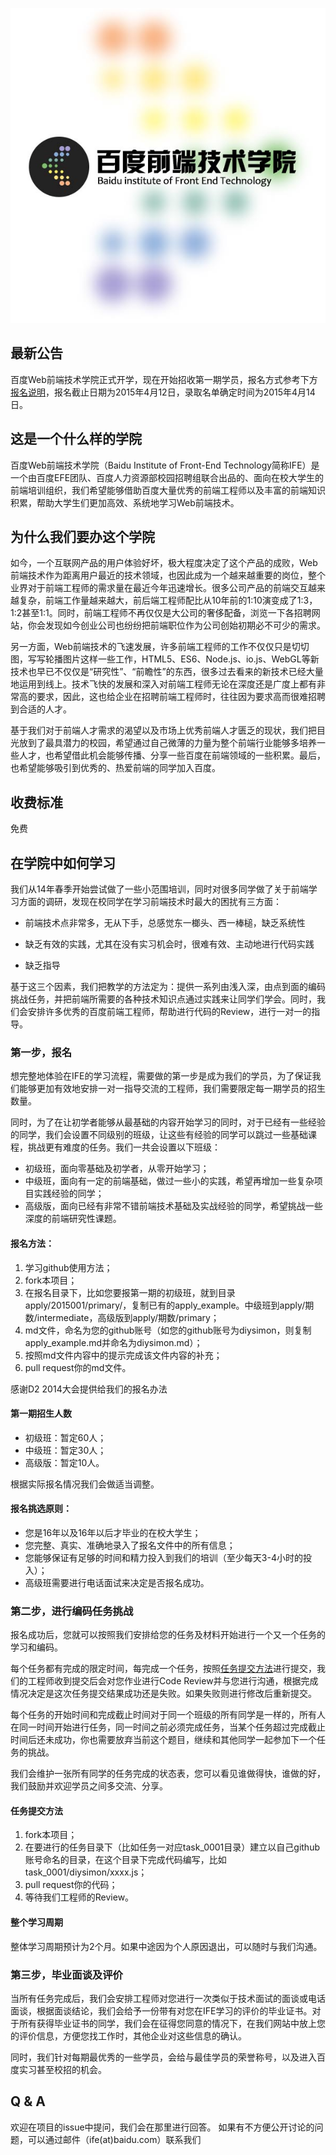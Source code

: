 ![百度Web前端技术学院](asset/github.jpg)

## 最新公告

百度Web前端技术学院正式开学，现在开始招收第一期学员，报名方式参考下方[报名说明](#报名说明)，报名截止日期为2015年4月12日，录取名单确定时间为2015年4月14日。

## 这是一个什么样的学院

百度Web前端技术学院（Baidu Institute of Front-End Technology简称IFE）是一个由百度EFE团队、百度人力资源部校园招聘组联合出品的、面向在校大学生的前端培训组织，我们希望能够借助百度大量优秀的前端工程师以及丰富的前端知识积累，帮助大学生们更加高效、系统地学习Web前端技术。

## 为什么我们要办这个学院

如今，一个互联网产品的用户体验好坏，极大程度决定了这个产品的成败，Web前端技术作为距离用户最近的技术领域，也因此成为一个越来越重要的岗位，整个业界对于前端工程师的需求量在最近今年迅速增长。很多公司产品的前端交互越来越复杂，前端工作量越来越大，前后端工程师配比从10年前的1:10演变成了1:3，1:2甚至1:1。同时，前端工程师不再仅仅是大公司的奢侈配备，浏览一下各招聘网站，你会发现如今创业公司也纷纷把前端职位作为公司创始初期必不可少的需求。

另一方面，Web前端技术的飞速发展，许多前端工程师的工作不仅仅只是切切图，写写轮播图片这样一些工作，HTML5、ES6、Node.js、io.js、WebGL等新技术也早已不仅仅是“研究性”、“前瞻性”的东西，很多过去看来的新技术已经大量地运用到线上。技术飞快的发展和深入对前端工程师无论在深度还是广度上都有非常高的要求，因此，这也给企业在招聘前端工程师时，往往因为要求高而很难招聘到合适的人才。

基于我们对于前端人才需求的渴望以及市场上优秀前端人才匮乏的现状，我们把目光放到了最具潜力的校园，希望通过自己微薄的力量为整个前端行业能够多培养一些人才，也希望借此机会能够传播、分享一些百度在前端领域的一些积累。最后，也希望能够吸引到优秀的、热爱前端的同学加入百度。

## 收费标准

免费

## 在学院中如何学习

我们从14年春季开始尝试做了一些小范围培训，同时对很多同学做了关于前端学习方面的调研，发现在校同学在学习前端技术时最大的困扰有三方面：

* 前端技术点非常多，无从下手，总感觉东一榔头、西一棒槌，缺乏系统性

* 缺乏有效的实践，尤其在没有实习机会时，很难有效、主动地进行代码实践

* 缺乏指导

基于这三个因素，我们把教学的方法定为：提供一系列由浅入深，由点到面的编码挑战任务，并把前端所需要的各种技术知识点通过实践来让同学们学会。同时，我们会安排许多优秀的百度前端工程师，帮助进行代码的Review，进行一对一的指导。

### 第一步，报名

想完整地体验在IFE的学习流程，需要做的第一步是成为我们的学员，为了保证我们能够更加有效地安排一对一指导交流的工程师，我们需要限定每一期学员的招生数量。

同时，为了在让初学者能够从最基础的内容开始学习的同时，对于已经有一些经验的同学，我们会设置不同级别的班级，让这些有经验的同学可以跳过一些基础课程，挑战更有难度的任务。我们一共会设置以下班级：

* 初级班，面向零基础及初学者，从零开始学习；
* 中级班，面向有一定的前端基础，做过一些小的实践，希望再增加一些复杂项目实践经验的同学；
* 高级版，面向已经有非常不错前端技术基础及实战经验的同学，希望挑战一些深度的前端研究性课题。

#### 报名方法：

1. 学习github使用方法；
2. fork本项目；
3. 在报名目录下，比如您要报第一期的初级班，就到目录apply/2015001/primary/，复制已有的apply_example。中级班到apply/期数/intermediate，高级版到apply/期数/primary；
4. md文件，命名为您的github账号（如您的github账号为diysimon，则复制apply_example.md并命名为diysimon.md）；
5. 按照md文件内容中的提示完成该文件内容的补充；
6. pull request你的md文件。

感谢D2 2014大会提供给我们的报名办法

#### 第一期招生人数

* 初级班：暂定60人；
* 中级班：暂定30人；
* 高级版：暂定10人。

根据实际报名情况我们会做适当调整。

#### 报名挑选原则：

* 您是16年以及16年以后才毕业的在校大学生；
* 您完整、真实、准确地录入了报名文件中的所有信息；
* 您能够保证有足够的时间和精力投入到我们的培训（至少每天3-4小时的投入）；
* 高级班需要进行电话面试来决定是否报名成功。

### 第二步，进行编码任务挑战

报名成功后，您就可以按照我们安排给您的任务及材料开始进行一个又一个任务的学习和编码。

每个任务都有完成的限定时间，每完成一个任务，按照[任务提交方法](#任务提交方法)进行提交，我们的工程师收到提交后会对您作业进行Code Review并与您进行沟通，根据完成情况决定是这次任务提交结果成功还是失败。如果失败则进行修改后重新提交。

每个任务的开始时间和完成截止时间对于同一个班级的所有同学是一样的，所有人在同一时间开始进行任务，同一时间之前必须完成任务，当某个任务超过完成截止时间后还未成功，你也需要放弃当前这个题目，继续和其他同学一起参加下一个任务的挑战。

我们会维护一张所有同学的任务完成的状态表，您可以看见谁做得快，谁做的好，我们鼓励并欢迎学员之间多交流、分享。

#### 任务提交方法

1. fork本项目；
2. 在要进行的任务目录下（比如任务一对应task_0001目录）建立以自己github账号命名的目录，在这个目录下完成代码编写，比如task_0001/diysimon/xxxx.js；
3. pull request你的代码；
4. 等待我们工程师的Review。

#### 整个学习周期

整体学习周期预计为2个月。如果中途因为个人原因退出，可以随时与我们沟通。

### 第三步，毕业面谈及评价

当所有任务完成后，我们会安排工程师对您进行一次类似于技术面试的面谈或电话面谈，根据面谈结论，我们会给予一份带有对您在IFE学习的评价的毕业证书。对于所有获得毕业证书的同学，我们会在征得您同意的情况下，在我们网站中放上您的评价信息，方便您找工作时，其他企业对这些信息的确认。

同时，我们针对每期最优秀的一些学员，会给与最佳学员的荣誉称号，以及进入百度实习甚至校招的机会。

## Q & A

欢迎在项目的issue中提问，我们会在那里进行回答。
如果有不方便公开讨论的问题，可以通过邮件（ife(at)baidu.com）联系我们